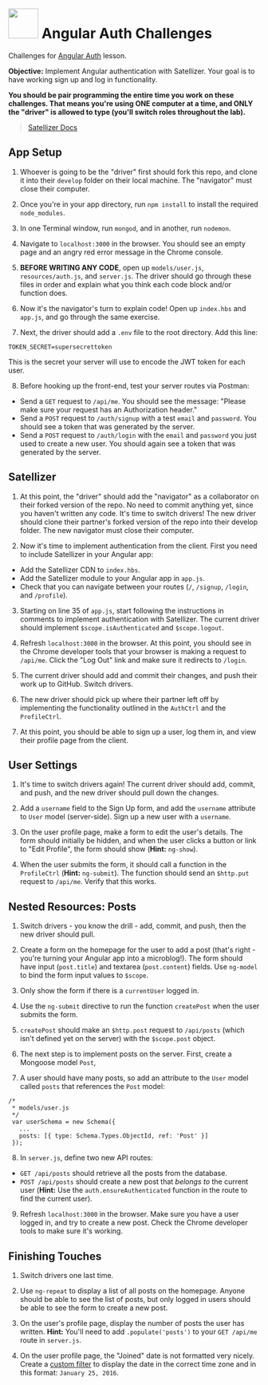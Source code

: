 # <img src="https://cloud.githubusercontent.com/assets/7833470/10899314/63829980-8188-11e5-8cdd-4ded5bcb6e36.png" height="60"> Angular Auth Challenges

Challenges for <a href="https://github.com/sf-wdi-24/modules/tree/master/week-11-front-end-frameworks-and-mobile/day-01/module-01" target="">Angular Auth</a> lesson.

**Objective:** Implement Angular authentication with Satellizer. Your goal is to have working sign up and log in functionality.

**You should be pair programming the entire time you work on these challenges. That means you're using ONE computer at a time, and ONLY the "driver" is allowed to type (you'll switch roles throughout the lab).**

> <a href="https://github.com/sahat/satellizer#authloginuser-options" target="">Satellizer Docs</a>

## App Setup

1. Whoever is going to be the "driver" first should fork this repo, and clone it into their `develop` folder on their local machine. The "navigator" must close their computer.

2. Once you're in your app directory, run `npm install` to install the required `node_modules`.

3. In one Terminal window, run `mongod`, and in another, run `nodemon`.

4. Navigate to `localhost:3000` in the browser. You should see an empty page and an angry red error message in the Chrome console.

5. **BEFORE WRITING ANY CODE**, open up `models/user.js`, `resources/auth.js`, and `server.js`. The driver should go through these files in order and explain what you think each code block and/or function does.

6. Now it's the navigator's turn to explain code! Open up `index.hbs` and `app.js`, and go through the same exercise.

7. Next, the driver should add a `.env` file to the root directory. Add this line:

  ```
  TOKEN_SECRET=supersecrettoken
  ```

  This is the secret your server will use to encode the JWT token for each user.

8. Before hooking up the front-end, test your server routes via Postman:
  * Send a `GET` request to `/api/me`. You should see the message: "Please make sure your request has an Authorization header."
  * Send a `POST` request to `/auth/signup` with a test `email` and `password`. You should see a token that was generated by the server.
  * Send a `POST` request to `/auth/login` with the `email` and `password` you just used to create a new user. You should again see a token that was generated by the server.

## Satellizer

1. At this point, the "driver" should add the "navigator" as a collaborator on their forked version of the repo. No need to commit anything yet, since you haven't written any code. It's time to switch drivers! The new driver should clone their partner's forked version of the repo into their develop folder. The new navigator must close their computer.

2. Now it's time to implement authentication from the client. First you need to include Satellizer in your Angular app:
  * Add the Satellizer CDN to `index.hbs`.
  * Add the Satellizer module to your Angular app in `app.js`.
  * Check that you can navigate between your routes (`/`, `/signup`, `/login`, and `/profile`).

3. Starting on line 35 of `app.js`, start following the instructions in comments to implement authentication with Satellizer. The current driver should implement `$scope.isAuthenticated` and `$scope.logout`.

4. Refresh `localhost:3000` in the browser. At this point, you should see in the Chrome developer tools that your browser is making a request to `/api/me`. Click the "Log Out" link and make sure it redirects to `/login`.

5. The current driver should add and commit their changes, and push their work up to GitHub. Switch drivers.

6. The new driver should pick up where their partner left off by implementing the functionality outlined in the `AuthCtrl` and the `ProfileCtrl`.

7. At this point, you should be able to sign up a user, log them in, and view their profile page from the client.

## User Settings

1. It's time to switch drivers again! The current driver should add, commit, and push, and the new driver should pull down the changes.

2. Add a `username` field to the Sign Up form, and add the `username` attribute to `User` model (server-side). Sign up a new user with a `username`.

3. On the user profile page, make a form to edit the user's details. The form should initially be hidden, and when the user clicks a button or link to "Edit Profile", the form should show (**Hint:** `ng-show`).

4. When the user submits the form, it should call a function in the `ProfileCtrl` (**Hint:** `ng-submit`). The function should send an `$http.put` request to `/api/me`. Verify that this works.

## Nested Resources: Posts

1. Switch drivers - you know the drill - add, commit, and push, then the new driver should pull.

2. Create a form on the homepage for the user to add a post (that's right - you're turning your Angular app into a microblog!). The form should have input (`post.title`) and textarea (`post.content`) fields. Use `ng-model` to bind the form input values to `$scope`.

3. Only show the form if there is a `currentUser` logged in.

4. Use the `ng-submit` directive to run the function `createPost` when the user submits the form.

5. `createPost` should make an `$http.post` request to `/api/posts` (which isn't defined yet on the server) with the `$scope.post` object.

6. The next step is to implement posts on the server. First, create a Mongoose model `Post`,

7. A user should have many posts, so add an attribute to the `User` model called `posts` that references the `Post` model:

  ```
  /*
   * models/user.js
   */
   var userSchema = new Schema({
     ...
     posts: [{ type: Schema.Types.ObjectId, ref: 'Post' }]
   });
  ```

8. In `server.js`, define two new API routes:
  * `GET /api/posts` should retrieve all the posts from the database.
  * `POST /api/posts` should create a new post that *belongs to* the current user (**Hint:** Use the `auth.ensureAuthenticated` function in the route to find the current user).

9. Refresh `localhost:3000` in the browser. Make sure you have a user logged in, and try to create a new post. Check the Chrome developer tools to make sure it's working.

## Finishing Touches

1. Switch drivers one last time.

2. Use `ng-repeat` to display a list of all posts on the homepage. Anyone should be able to see the list of posts, but only logged in users should be able to see the form to create a new post.

3. On the user's profile page, display the number of posts the user has written. **Hint:** You'll need to add `.populate('posts')` to your `GET /api/me` route in `server.js`.

4. On the user profile page, the "Joined" date is not formatted very nicely. Create a <a href="https://docs.angularjs.org/guide/filter#creating-custom-filters" target="">custom filter</a> to display the date in the correct time zone and in this format: `January 25, 2016`.
